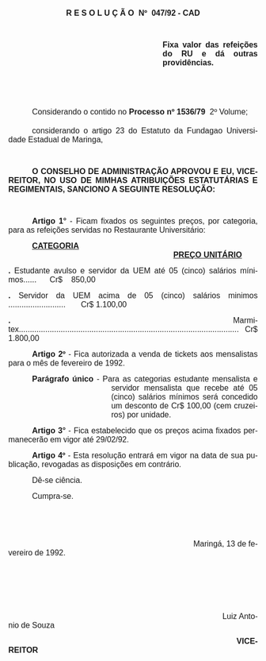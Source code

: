 <body lang=PT-BR style='tab-interval:36.0pt'>

<div class=Section1>

<p class=MsoNormal align=center style='text-align:center'><b style='mso-bidi-font-weight:
normal'><span style='font-size:12.0pt;mso-bidi-font-size:10.0pt;font-family:
Arial'>R E S O L U Ç Ã O<span style='mso-spacerun:yes'>  </span>Nº <span
style='mso-spacerun:yes'> </span>047/92 - CAD<o:p></o:p></span></b></p>

<p class=MsoNormal style='text-align:justify'><b style='mso-bidi-font-weight:
normal'><span style='font-size:12.0pt;mso-bidi-font-size:10.0pt;font-family:
Arial'><o:p>&nbsp;</o:p></span></b></p>

<p class=MsoNormal style='margin-left:233.9pt;text-align:justify'><b
style='mso-bidi-font-weight:normal'><span style='font-size:12.0pt;mso-bidi-font-size:
10.0pt;font-family:Arial'>Fixa valor das refeições do RU e dá outras providências.<o:p></o:p></span></b></p>

<p class=MsoNormal style='text-align:justify'><span style='font-size:12.0pt;
mso-bidi-font-size:10.0pt;font-family:Arial'><o:p>&nbsp;</o:p></span></p>

<p class=MsoNormal style='text-align:justify'><span style='font-size:12.0pt;
mso-bidi-font-size:10.0pt;font-family:Arial'><o:p>&nbsp;</o:p></span></p>

<p class=MsoNormal style='text-align:justify;text-indent:36.0pt'><span
style='font-size:12.0pt;mso-bidi-font-size:10.0pt;font-family:Arial'>Considerando
o contido no <b style='mso-bidi-font-weight:normal'>Processo nº 1536/79</b>  2º
Volume;<o:p></o:p></span></p>

<p class=MsoNormal style='text-align:justify;text-indent:36.0pt'><span
style='font-size:12.0pt;mso-bidi-font-size:10.0pt;font-family:Arial'>considerando
o artigo 23 do Estatuto da Fundagao Universidade Estadual de Maringa,<o:p></o:p></span></p>

<p class=MsoNormal style='text-align:justify'><span style='font-size:12.0pt;
mso-bidi-font-size:10.0pt;font-family:Arial'><o:p>&nbsp;</o:p></span></p>

<p class=MsoNormal style='text-align:justify;text-indent:36.0pt'><b
style='mso-bidi-font-weight:normal'><span style='font-size:12.0pt;mso-bidi-font-size:
10.0pt;font-family:Arial'>O CONSELHO DE ADMINISTRAÇÃO APROVOU E EU,
VICE-REITOR, NO USO DE MIMHAS ATRIBUIÇÕES ESTATUTÁRIAS E REGIMENTAIS, SANCIONO
A SEGUINTE RESOLUÇÃO:<o:p></o:p></span></b></p>

<p class=MsoNormal style='text-align:justify'><span style='font-size:12.0pt;
mso-bidi-font-size:10.0pt;font-family:Arial'><o:p>&nbsp;</o:p></span></p>

<p class=MsoNormal style='text-align:justify;text-indent:36.0pt'><b
style='mso-bidi-font-weight:normal'><span style='font-size:12.0pt;mso-bidi-font-size:
10.0pt;font-family:Arial'>Artigo 1°</span></b><span style='font-size:12.0pt;
mso-bidi-font-size:10.0pt;font-family:Arial'> - Ficam fixados os seguintes preços,
por categoria, para as refeições servidas no Restaurante Universitário:<o:p></o:p></span></p>

<p class=MsoNormal style='text-align:justify;text-indent:36.0pt'><b
style='mso-bidi-font-weight:normal'><u><span style='font-size:12.0pt;
mso-bidi-font-size:10.0pt;font-family:Arial'>CATEGORIA</span></u></b><span
style='font-size:12.0pt;mso-bidi-font-size:10.0pt;font-family:Arial'> <span
style='mso-spacerun:yes'>                                                                           </span><b
style='mso-bidi-font-weight:normal'><u>PREÇO UNITÁRIO</u></b><o:p></o:p></span></p>

<p class=MsoNormal style='text-align:justify'><b style='mso-bidi-font-weight:
normal'><span style='font-size:12.0pt;mso-bidi-font-size:10.0pt;font-family:
Arial'>. </span></b><span style='font-size:12.0pt;mso-bidi-font-size:10.0pt;
font-family:Arial'>Estudante avulso e servidor da UEM até 05 (cinco) salários mínimos......<span
style='mso-tab-count:1'>      </span>Cr$ <span
style='mso-spacerun:yes'>   </span>850,00<o:p></o:p></span></p>

<p class=MsoNormal style='text-align:justify'><b style='mso-bidi-font-weight:
normal'><span style='font-size:12.0pt;mso-bidi-font-size:10.0pt;font-family:
Arial'>. </span></b><span style='font-size:12.0pt;mso-bidi-font-size:10.0pt;
font-family:Arial'>Servidor da UEM acima de 05 (cinco) salários minimos ..........................<span
style='mso-tab-count:1'>       </span>Cr$ 1.100,00<o:p></o:p></span></p>

<p class=MsoNormal style='text-align:justify'><b style='mso-bidi-font-weight:
normal'><span style='font-size:12.0pt;mso-bidi-font-size:10.0pt;font-family:
Arial'>. </span></b><span style='font-size:12.0pt;mso-bidi-font-size:10.0pt;
font-family:Arial'>Marmitex....................................................................................................<span
style='mso-tab-count:1'>  </span>Cr$ 1.800,00<o:p></o:p></span></p>

<p class=MsoNormal style='text-align:justify;text-indent:36.0pt'><b
style='mso-bidi-font-weight:normal'><span style='font-size:12.0pt;mso-bidi-font-size:
10.0pt;font-family:Arial'>Artigo 2º</span></b><span style='font-size:12.0pt;
mso-bidi-font-size:10.0pt;font-family:Arial'> - Fica autorizada a venda de
tickets aos mensalistas para o mês de fevereiro de 1992.<o:p></o:p></span></p>

<p class=MsoNormal style='margin-left:155.95pt;text-align:justify;text-indent:
-119.95pt'><b style='mso-bidi-font-weight:normal'><span style='font-size:12.0pt;
mso-bidi-font-size:10.0pt;font-family:Arial'>Parágrafo único</span></b><span
style='font-size:12.0pt;mso-bidi-font-size:10.0pt;font-family:Arial'> - Para as
categorias estudante mensalista e servidor mensalista que recebe até 05 (cinco)
salários mínimos será concedido um desconto de Cr$ 100,00 (cem cruzeiros) por
unidade.<o:p></o:p></span></p>

<p class=MsoNormal style='text-align:justify;text-indent:36.0pt'><b
style='mso-bidi-font-weight:normal'><span style='font-size:12.0pt;mso-bidi-font-size:
10.0pt;font-family:Arial'>Artigo 3°</span></b><span style='font-size:12.0pt;
mso-bidi-font-size:10.0pt;font-family:Arial'> - Fica estabelecido que os preços
acima fixados permanecerão em vigor até 29/02/92.<o:p></o:p></span></p>

<p class=MsoNormal style='text-align:justify;text-indent:36.0pt'><b
style='mso-bidi-font-weight:normal'><span style='font-size:12.0pt;mso-bidi-font-size:
10.0pt;font-family:Arial'>Artigo 4º</span></b><span style='font-size:12.0pt;
mso-bidi-font-size:10.0pt;font-family:Arial'> - Esta resolução entrará em vigor
na data de sua publicação, revogadas as disposições em contrário.<o:p></o:p></span></p>

<p class=MsoNormal style='text-align:justify;text-indent:36.0pt'><span
style='font-size:12.0pt;mso-bidi-font-size:10.0pt;font-family:Arial'>Dê-se ciência.<o:p></o:p></span></p>

<p class=MsoNormal style='text-align:justify;text-indent:36.0pt'><span
style='font-size:12.0pt;mso-bidi-font-size:10.0pt;font-family:Arial'>Cumpra-se.<o:p></o:p></span></p>

<p class=MsoNormal style='text-align:justify;text-indent:36.0pt'><span
style='font-size:12.0pt;mso-bidi-font-size:10.0pt;font-family:Arial'><o:p>&nbsp;</o:p></span></p>

<p class=MsoNormal style='text-align:justify;text-indent:36.0pt'><span
style='font-size:12.0pt;mso-bidi-font-size:10.0pt;font-family:Arial'><o:p>&nbsp;</o:p></span></p>

<p class=MsoNormal style='text-align:justify;text-indent:36.0pt'><span
style='font-size:12.0pt;mso-bidi-font-size:10.0pt;font-family:Arial'><span
style='mso-tab-count:6'>                                                                        </span>Maringá,
13 de fevereiro de 1992.<o:p></o:p></span></p>

<p class=MsoNormal style='text-align:justify;text-indent:36.0pt'><span
style='font-size:12.0pt;mso-bidi-font-size:10.0pt;font-family:Arial'><o:p>&nbsp;</o:p></span></p>

<p class=MsoNormal style='text-align:justify;text-indent:36.0pt'><span
style='font-size:12.0pt;mso-bidi-font-size:10.0pt;font-family:Arial'><o:p>&nbsp;</o:p></span></p>

<p class=MsoNormal style='text-align:justify;text-indent:36.0pt'><span
style='font-size:12.0pt;mso-bidi-font-size:10.0pt;font-family:Arial'><o:p>&nbsp;</o:p></span></p>

<p class=MsoNormal style='text-align:justify;text-indent:36.0pt'><span
style='font-size:12.0pt;mso-bidi-font-size:10.0pt;font-family:Arial'><span
style='mso-tab-count:7'>                                                                                    </span>Luiz
Antonio de Souza<o:p></o:p></span></p>

<p class=MsoNormal style='text-align:justify;text-indent:36.0pt'><span
style='font-size:12.0pt;mso-bidi-font-size:10.0pt;font-family:Arial'><span
style='mso-tab-count:7'>                                                                                    </span><span
style='mso-spacerun:yes'>     </span><b style='mso-bidi-font-weight:normal'>VICE-REITOR<o:p></o:p></b></span></p>

</div>

</body>

